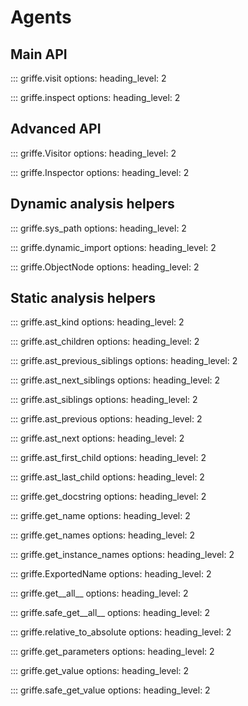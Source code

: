 # Agents

## **Main API**

::: griffe.visit
    options:
        heading_level: 2

::: griffe.inspect
    options:
        heading_level: 2

## **Advanced API**

::: griffe.Visitor
    options:
        heading_level: 2

::: griffe.Inspector
    options:
        heading_level: 2

## **Dynamic analysis helpers**

::: griffe.sys_path
    options:
        heading_level: 2

::: griffe.dynamic_import
    options:
        heading_level: 2

::: griffe.ObjectNode
    options:
        heading_level: 2

## **Static analysis helpers**

::: griffe.ast_kind
    options:
        heading_level: 2

::: griffe.ast_children
    options:
        heading_level: 2

::: griffe.ast_previous_siblings
    options:
        heading_level: 2

::: griffe.ast_next_siblings
    options:
        heading_level: 2

::: griffe.ast_siblings
    options:
        heading_level: 2

::: griffe.ast_previous
    options:
        heading_level: 2

::: griffe.ast_next
    options:
        heading_level: 2

::: griffe.ast_first_child
    options:
        heading_level: 2

::: griffe.ast_last_child
    options:
        heading_level: 2

::: griffe.get_docstring
    options:
        heading_level: 2

::: griffe.get_name
    options:
        heading_level: 2

::: griffe.get_names
    options:
        heading_level: 2

::: griffe.get_instance_names
    options:
        heading_level: 2

::: griffe.ExportedName
    options:
        heading_level: 2

::: griffe.get__all__
    options:
        heading_level: 2

::: griffe.safe_get__all__
    options:
        heading_level: 2

::: griffe.relative_to_absolute
    options:
        heading_level: 2

::: griffe.get_parameters
    options:
        heading_level: 2

::: griffe.get_value
    options:
        heading_level: 2

::: griffe.safe_get_value
    options:
        heading_level: 2
